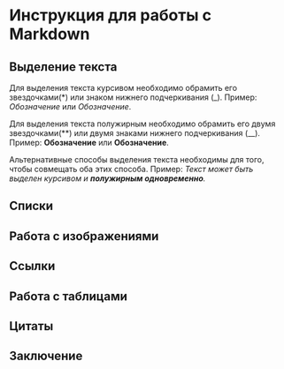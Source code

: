# Инструкция для работы с Markdown

## Выделение текста

 Для выделения текста курсивом необходимо обрамить его звездочками(*) или знаком нижнего подчеркивания (_). Пример: *Обозначение* или _Обозначение_.

 Для выделения текста полужирным необходимо обрамить его двумя звездочками(**) или двумя знаками нижнего подчеркивания (__). Пример: **Обозначение** или __Обозначение__.

Альтернативные способы выделения текста необходимы для того, чтобы совмещать оба этих способа. Пример: _Текст может быть выделен курсивом и **полужирным одновременно**._

## Списки

## Работа с изображениями

## Ссылки

## Работа с таблицами

## Цитаты

## Заключение